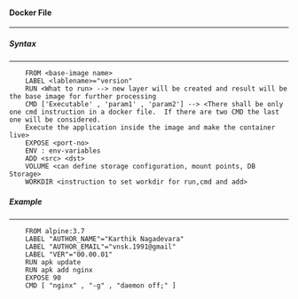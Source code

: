 #### Docker File ####
---------------------

##### Syntax
-----------
       
        FROM <base-image name> 
        LABEL <lablename>="version"
        RUN <What to run> --> new layer will be created and result will be the base image for further processing
        CMD ['Executable' , 'param1' , 'param2'] --> <There shall be only one cmd instruction in a docker file.  If there are two CMD the last one will be considered.
        Execute the application inside the image and make the container live>
        EXPOSE <port-no>
        ENV : env-variables
        ADD <src> <dst>
        VOLUME <can define storage configuration, mount points, DB Storage>
        WORKDIR <instruction to set workdir for run,cmd and add>

##### Example
------------

        FROM alpine:3.7
        LABEL "AUTHOR_NAME"="Karthik Nagadevara"
        LABEL "AUTHOR_EMAIL"="vnsk.1991@gmail"
        LABEL "VER"="00.00.01"
        RUN apk update
        RUN apk add nginx
        EXPOSE 90
        CMD [ "nginx" , "-g" , "daemon off;" ]
